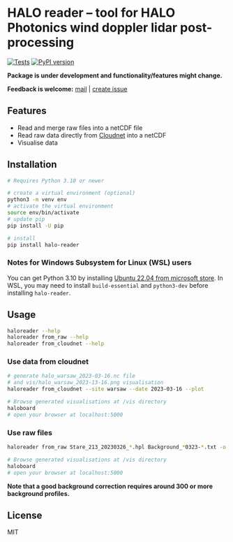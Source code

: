 # HALO reader – tool for HALO Photonics wind doppler lidar post-processing

[![Tests](https://github.com/actris-cloudnet/halo-reader/actions/workflows/ci.yml/badge.svg)](https://github.com/actris-cloudnet/halo-reader/actions/workflows/ci.yml)
[![PyPI version](https://badge.fury.io/py/halo-reader.svg)](https://badge.fury.io/py/halo-reader)

**Package is under development and functionality/features might change.**

**Feedback is welcome:**
[mail](mailto:actris-cloudnet@fmi.fi) |
[create issue](https://github.com/actris-cloudnet/halo-reader/issues/new)


## Features

* Read and merge raw files into a netCDF file
* Read raw data directly from [Cloudnet](https://cloudnet.fmi.fi/) into a netCDF
* Visualise data


## Installation

```bash
# Requires Python 3.10 or newer

# create a virtual environment (optional)
python3 -m venv env
# activate the virtual environment
source env/bin/activate
# update pip
pip install -U pip

# install
pip install halo-reader
```

### Notes for Windows Subsystem for Linux (WSL) users

You can get Python 3.10 by installing [Ubuntu 22.04 from microsoft store](https://apps.microsoft.com/store/detail/ubuntu-22042-lts/9PN20MSR04DW).
In WSL, you may need to install `build-essential` and `python3-dev` before installing `halo-reader`.


## Usage

```bash
haloreader --help
haloreader from_raw --help
haloreader from_cloudnet --help
```

### Use data from cloudnet

```bash
# generate halo_warsaw_2023-03-16.nc file
# and vis/halo_warsaw_2023-13-16.png visualisation
haloreader from_cloudnet --site warsaw --date 2023-03-16 --plot

# Browse generated visualisations at /vis directory
haloboard
# open your browser at localhost:5000
```

### Use raw files

```bash
haloreader from_raw Stare_213_20230326_*.hpl Background_*0323-*.txt -o out.nc --plot

# Browse generated visualisations at /vis directory
haloboard
# open your browser at localhost:5000
```
**Note that a good background correction requires around 300 or more background profiles.**

## License

MIT
